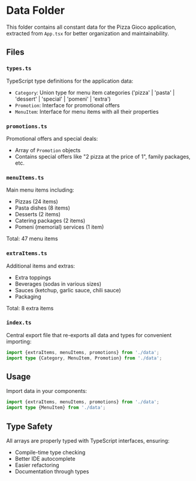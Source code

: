 # Data Folder

This folder contains all constant data for the Pizza Gioco application, extracted from `App.tsx` for better organization
and maintainability.

## Files

### `types.ts`

TypeScript type definitions for the application data:

- `Category`: Union type for menu item categories ('pizza' | 'pasta' | 'dessert' | 'special' | 'pomeni' | 'extra')
- `Promotion`: Interface for promotional offers
- `MenuItem`: Interface for menu items with all their properties

### `promotions.ts`

Promotional offers and special deals:

- Array of `Promotion` objects
- Contains special offers like "2 pizza at the price of 1", family packages, etc.

### `menuItems.ts`

Main menu items including:

- Pizzas (24 items)
- Pasta dishes (8 items)
- Desserts (2 items)
- Catering packages (2 items)
- Pomeni (memorial) services (1 item)

Total: 47 menu items

### `extraItems.ts`

Additional items and extras:

- Extra toppings
- Beverages (sodas in various sizes)
- Sauces (ketchup, garlic sauce, chili sauce)
- Packaging

Total: 8 extra items

### `index.ts`

Central export file that re-exports all data and types for convenient importing:

```typescript
import {extraItems, menuItems, promotions} from './data';
import type {Category, MenuItem, Promotion} from './data';
```

## Usage

Import data in your components:

```typescript
import {extraItems, menuItems, promotions} from './data';
import type {MenuItem} from './data';
```

## Type Safety

All arrays are properly typed with TypeScript interfaces, ensuring:

- Compile-time type checking
- Better IDE autocomplete
- Easier refactoring
- Documentation through types
